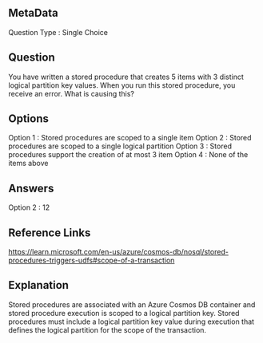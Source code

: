 ## MetaData
Question Type : Single Choice

## Question
You have written a stored procedure that creates 5 items with 3 distinct logical partition key values. When you run this stored procedure, you receive an error. What is causing this?

## Options
Option 1 : Stored procedures are scoped to a single item
Option 2 : Stored procedures are scoped to a single logical partition
Option 3 : Stored procedures support the creation of at most 3 item
Option 4 : None of the items above

## Answers
Option 2 : 12

## Reference Links
https://learn.microsoft.com/en-us/azure/cosmos-db/nosql/stored-procedures-triggers-udfs#scope-of-a-transaction

## Explanation
Stored procedures are associated with an Azure Cosmos DB container and stored procedure execution is scoped to a logical partition key. Stored procedures must include a logical partition key value during execution that defines the logical partition for the scope of the transaction. 